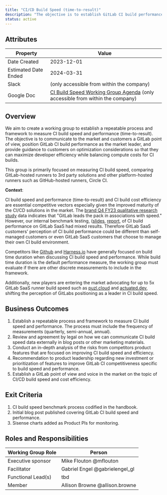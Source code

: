 ```yaml
---
title: "CI/CD Build Speed (time-to-result)"
description: "The objective is to establish GitLab CI build performance as the market leader."
status: active
---
```


## Attributes

| Property     | Value |
|--------------|-------|
| Date Created | 2023-12-01 |
| Estimated Date Ended | 2024-03-31 |
| Slack        |  (only accessible from within the company) |
| Google Doc   | [CI Build Speed Working Group Agenda](https://docs.google.com/document/d/1MAbp148_KVzznyvzSRkeP3RqpobS8TJ6IVJxgIBL8fs/edit?usp=sharing) (only accessible from within the company)|

## Overview

We aim to create a working group to establish a repeatable process and framework to measure CI build speed and performance (time-to-result). The objective is to communicate to the market and customers a GitLab point of view, position GitLab CI build performance as the market leader, and provide guidance to customers on optimization considerations so that they can maximize developer efficiency while balancing compute costs for CI builds.

This group is primarily focused on measuring CI build speed, comparing GitLab-hosted runners to 3rd party solutions and other platform-hosted runners such as GitHub-hosted runners, Circle CI.

**Context**:

CI build speed and performance (time-to-result) and CI build cost efficiency are essential competitive vectors especially given the improved maturity of the CI/CD solutions in the market. The [brand Q4 FY23 qualitative research study](https://docs.google.com/presentation/d/1z8hwWLLXJOr3jZOA1ol9jPvOXEmesSrA45sdM-RdMeo/edit?usp=sharing) data indicates that "GitLab leads the pack in associations with speed." However, our internal benchmark testing, ([slides](https://docs.google.com/presentation/d/1x79Nv-YaYOba_fPTOqQRlMfullYeW49IkiIh0Og3zvs/edit?usp=sharing), [report](https://docs.google.com/document/d/1FobCrVqtUtUjXJkBRtoi39bjVRqEFORifN4jDFQgbMs/edit?usp=sharing), of CI build performance on GitLab SaaS had mixed results. Therefore GitLab SaaS customers' perception of CI build performance could be different than self-managed customers or even GitLab SaaS customers that choose to manage their own CI build environment.

Competitors like [Github](https://github.blog/2022-12-08-experiment-the-hidden-costs-of-waiting-on-slow-build-times/) and [Harness.io](https://www.harness.io/blog/fastest-ci-tool) have generally focused on build time duration when discussing CI build speed and performance. While build time duration is the default performance measure, the working group must evaluate if there are other discrete measurements to include in the framework.

Additionally, new players are entering the market advocating for up to 5x GitLab SaaS runner build speed such as [puzl.cloud](https://gitlab-pipelines.puzl.cloud/) and [actuated.dev](https://actuated.dev/), shifting the perception of GitLabs positioning as a leader in CI build speed.

## Business Outcomes

1. Establish a repeatable process and framework to measure CI build speed and performance. The process must include the frequency of measurements (quarterly, semi-annual, annual).
1. Review and agreement by legal on how we can communicate CI build speed data externally in blog posts or other marketing materials.
1. Conduct an in-depth analysis of the risks from competitors product features that are focused on improving CI build speed and efficiency.
1. Recommendation to product leadership regarding new investment or prioritization of features to improve GitLab CI competitiveness specific to build speed and performance.
1. Establish a GitLab point of view and voice in the market on the topic of CI/CD build speed and cost efficiency.

## Exit Criteria

1. CI build speed benchmark process codified in the handbook.
1. Initial blog post published covering GitLab CI build speed and performance.
1. Sisense charts added as Product PIs for monitoring.

## Roles and Responsibilities

| Working Group Role    | Person                 |
|-----------------------|------------------------|
| Executive sponsor     | Mike Flouton @mflouton |
| Facilitator           | Gabriel Engel @gabrielengel_gl |
| Functional Lead(s)    | tbd                    |
| Member                | Allison Browne @allison.browne |
